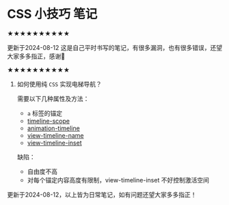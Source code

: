 # CSS 小技巧 笔记

★★★★★★★★★★

更新于2024-08-12
这是自己平时书写的笔记，有很多漏洞，也有很多错误，还望大家多多指正，感谢🙏

★★★★★★★★★★

1. 如何使用纯 `CSS` 实现电梯导航？

   需要以下几种属性及方法：
   - `a` 标签的锚定
   - [timeline-scope](https://developer.mozilla.org/en-US/docs/Web/CSS/timeline-scope)
   - [animation-timeline](https://developer.mozilla.org/en-US/docs/Web/CSS/animation-timeline)
   - [view-timeline-name](https://developer.mozilla.org/en-US/docs/Web/CSS/view-timeline-name)
   - [view-timeline-inset](https://developer.mozilla.org/en-US/docs/Web/CSS/view-timeline-inset)

   缺陷：
   - 自由度不高
   - 对每个锚定内容高度有限制，view-timeline-inset 不好控制激活空间

更新于2024-08-12，以上皆为日常笔记，如有问题还望大家多多指正！
